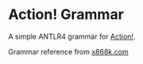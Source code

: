 # Action! Grammar

A simple ANTLR4 grammar for [Action!](https://en.wikipedia.org/wiki/Action!_(programming_language)#).

Grammar reference from [x868k.com](https://x868k.com/retro/action/man/)
